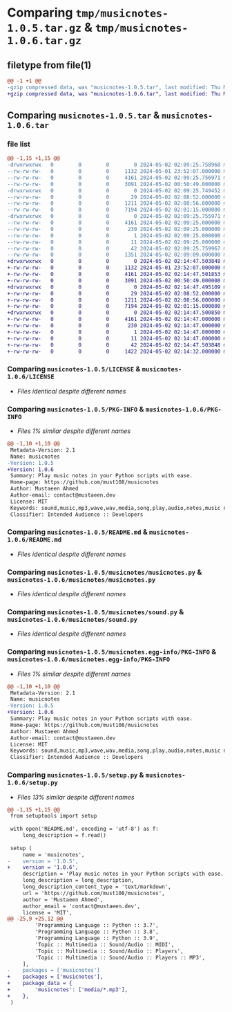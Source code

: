 # Comparing `tmp/musicnotes-1.0.5.tar.gz` & `tmp/musicnotes-1.0.6.tar.gz`

## filetype from file(1)

```diff
@@ -1 +1 @@
-gzip compressed data, was "musicnotes-1.0.5.tar", last modified: Thu May  2 02:09:25 2024, max compression
+gzip compressed data, was "musicnotes-1.0.6.tar", last modified: Thu May  2 02:14:47 2024, max compression
```

## Comparing `musicnotes-1.0.5.tar` & `musicnotes-1.0.6.tar`

### file list

```diff
@@ -1,15 +1,15 @@
-drwxrwxrwx   0        0        0        0 2024-05-02 02:09:25.758968 musicnotes-1.0.5/
--rw-rw-rw-   0        0        0     1132 2024-05-01 23:52:07.000000 musicnotes-1.0.5/LICENSE
--rw-rw-rw-   0        0        0     4161 2024-05-02 02:09:25.756971 musicnotes-1.0.5/PKG-INFO
--rw-rw-rw-   0        0        0     3091 2024-05-02 00:50:49.000000 musicnotes-1.0.5/README.md
-drwxrwxrwx   0        0        0        0 2024-05-02 02:09:25.749452 musicnotes-1.0.5/musicnotes/
--rw-rw-rw-   0        0        0       29 2024-05-02 02:08:52.000000 musicnotes-1.0.5/musicnotes/__init__.py
--rw-rw-rw-   0        0        0     1211 2024-05-02 02:08:56.000000 musicnotes-1.0.5/musicnotes/musicnotes.py
--rw-rw-rw-   0        0        0     7194 2024-05-02 02:01:15.000000 musicnotes-1.0.5/musicnotes/sound.py
-drwxrwxrwx   0        0        0        0 2024-05-02 02:09:25.755971 musicnotes-1.0.5/musicnotes.egg-info/
--rw-rw-rw-   0        0        0     4161 2024-05-02 02:09:25.000000 musicnotes-1.0.5/musicnotes.egg-info/PKG-INFO
--rw-rw-rw-   0        0        0      230 2024-05-02 02:09:25.000000 musicnotes-1.0.5/musicnotes.egg-info/SOURCES.txt
--rw-rw-rw-   0        0        0        1 2024-05-02 02:09:25.000000 musicnotes-1.0.5/musicnotes.egg-info/dependency_links.txt
--rw-rw-rw-   0        0        0       11 2024-05-02 02:09:25.000000 musicnotes-1.0.5/musicnotes.egg-info/top_level.txt
--rw-rw-rw-   0        0        0       42 2024-05-02 02:09:25.759967 musicnotes-1.0.5/setup.cfg
--rw-rw-rw-   0        0        0     1351 2024-05-02 02:09:09.000000 musicnotes-1.0.5/setup.py
+drwxrwxrwx   0        0        0        0 2024-05-02 02:14:47.503848 musicnotes-1.0.6/
+-rw-rw-rw-   0        0        0     1132 2024-05-01 23:52:07.000000 musicnotes-1.0.6/LICENSE
+-rw-rw-rw-   0        0        0     4161 2024-05-02 02:14:47.501853 musicnotes-1.0.6/PKG-INFO
+-rw-rw-rw-   0        0        0     3091 2024-05-02 00:50:49.000000 musicnotes-1.0.6/README.md
+drwxrwxrwx   0        0        0        0 2024-05-02 02:14:47.495109 musicnotes-1.0.6/musicnotes/
+-rw-rw-rw-   0        0        0       29 2024-05-02 02:08:52.000000 musicnotes-1.0.6/musicnotes/__init__.py
+-rw-rw-rw-   0        0        0     1211 2024-05-02 02:08:56.000000 musicnotes-1.0.6/musicnotes/musicnotes.py
+-rw-rw-rw-   0        0        0     7194 2024-05-02 02:01:15.000000 musicnotes-1.0.6/musicnotes/sound.py
+drwxrwxrwx   0        0        0        0 2024-05-02 02:14:47.500850 musicnotes-1.0.6/musicnotes.egg-info/
+-rw-rw-rw-   0        0        0     4161 2024-05-02 02:14:47.000000 musicnotes-1.0.6/musicnotes.egg-info/PKG-INFO
+-rw-rw-rw-   0        0        0      230 2024-05-02 02:14:47.000000 musicnotes-1.0.6/musicnotes.egg-info/SOURCES.txt
+-rw-rw-rw-   0        0        0        1 2024-05-02 02:14:47.000000 musicnotes-1.0.6/musicnotes.egg-info/dependency_links.txt
+-rw-rw-rw-   0        0        0       11 2024-05-02 02:14:47.000000 musicnotes-1.0.6/musicnotes.egg-info/top_level.txt
+-rw-rw-rw-   0        0        0       42 2024-05-02 02:14:47.503848 musicnotes-1.0.6/setup.cfg
+-rw-rw-rw-   0        0        0     1422 2024-05-02 02:14:32.000000 musicnotes-1.0.6/setup.py
```

### Comparing `musicnotes-1.0.5/LICENSE` & `musicnotes-1.0.6/LICENSE`

 * *Files identical despite different names*

### Comparing `musicnotes-1.0.5/PKG-INFO` & `musicnotes-1.0.6/PKG-INFO`

 * *Files 1% similar despite different names*

```diff
@@ -1,10 +1,10 @@
 Metadata-Version: 2.1
 Name: musicnotes
-Version: 1.0.5
+Version: 1.0.6
 Summary: Play music notes in your Python scripts with ease.
 Home-page: https://github.com/must108/musicnotes
 Author: Mustaeen Ahmed
 Author-email: contact@mustaeen.dev
 License: MIT
 Keywords: sound,music,mp3,wave,wav,media,song,play,audio,notes,music notes,melody
 Classifier: Intended Audience :: Developers
```

### Comparing `musicnotes-1.0.5/README.md` & `musicnotes-1.0.6/README.md`

 * *Files identical despite different names*

### Comparing `musicnotes-1.0.5/musicnotes/musicnotes.py` & `musicnotes-1.0.6/musicnotes/musicnotes.py`

 * *Files identical despite different names*

### Comparing `musicnotes-1.0.5/musicnotes/sound.py` & `musicnotes-1.0.6/musicnotes/sound.py`

 * *Files identical despite different names*

### Comparing `musicnotes-1.0.5/musicnotes.egg-info/PKG-INFO` & `musicnotes-1.0.6/musicnotes.egg-info/PKG-INFO`

 * *Files 1% similar despite different names*

```diff
@@ -1,10 +1,10 @@
 Metadata-Version: 2.1
 Name: musicnotes
-Version: 1.0.5
+Version: 1.0.6
 Summary: Play music notes in your Python scripts with ease.
 Home-page: https://github.com/must108/musicnotes
 Author: Mustaeen Ahmed
 Author-email: contact@mustaeen.dev
 License: MIT
 Keywords: sound,music,mp3,wave,wav,media,song,play,audio,notes,music notes,melody
 Classifier: Intended Audience :: Developers
```

### Comparing `musicnotes-1.0.5/setup.py` & `musicnotes-1.0.6/setup.py`

 * *Files 13% similar despite different names*

```diff
@@ -1,15 +1,15 @@
 from setuptools import setup
 
 with open('README.md', encoding = 'utf-8') as f:
     long_description = f.read()
 
 setup (
     name = 'musicnotes',
-    version = '1.0.5',
+    version = '1.0.6',
     description = 'Play music notes in your Python scripts with ease.',
     long_description = long_description,
     long_description_content_type = 'text/markdown',
     url = 'https://github.com/must108/musicnotes',
     author = 'Mustaeen Ahmed',
     author_email = 'contact@mustaeen.dev',
     license = 'MIT',
@@ -25,9 +25,12 @@
         'Programming Language :: Python :: 3.7',
         'Programming Language :: Python :: 3.8',
         'Programming Language :: Python :: 3.9',   
         'Topic :: Multimedia :: Sound/Audio :: MIDI',
         'Topic :: Multimedia :: Sound/Audio :: Players',
         'Topic :: Multimedia :: Sound/Audio :: Players :: MP3',
     ],
-    packages = ['musicnotes']
+    packages = ['musicnotes'],
+    package_data = {
+        'musicnotes': ['media/*.mp3'],
+    },
 )
```

